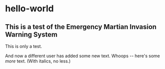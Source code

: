 # hello-world

## This is a test of the Emergency Martian Invasion Warning System

This is only a test.


And now a different user has added some new text.
Whoops -- here's some *more* text.
(With italics, no less.)
